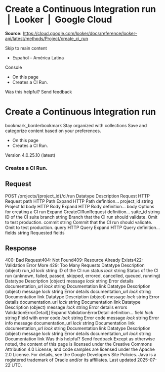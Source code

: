 # Create a Continuous Integration run  |  Looker  |  Google Cloud

**Source:** https://cloud.google.com/looker/docs/reference/looker-api/latest/methods/Project/create_ci_run

Skip to main content 


  * Español – América Latina

Console 
  * On this page
  * Creates a CI Run.




Was this helpful?
Send feedback 
#  Create a Continuous Integration run
bookmark_borderbookmark Stay organized with collections  Save and categorize content based on your preferences.
  * On this page
  * Creates a CI Run.


Version 4.0.25.10 (latest) 
### Creates a CI Run.
## Request
POST /projects/{project_id}/ci/run 
Datatype
Description
Request
HTTP Request 
path
HTTP Path 
Expand HTTP Path definition... 
project_id
string 
Project Id
body
HTTP Body 
Expand HTTP Body definition... 
body
Options for creating a CI run
Expand CreateCIRunRequest definition... 
suite_id
string 
ID of the CI suite
branch
string 
Branch that the CI run should validate. Omit to test production.
commit
string 
Commit that the CI run should validate. Omit to test production.
query
HTTP Query 
Expand HTTP Query definition... 
fields
string 
Requested fields
## Response
400: Bad Request404: Not Found409: Resource Already Exists422: Validation Error More
429: Too Many Requests
Datatype
Description
(object)
run_id
_lock_
string 
ID of the CI run
status
_lock_
string 
Status of the CI run (unknown, failed, passed, skipped, errored, cancelled, queued, running)
Datatype
Description
(object)
message
_lock_
string 
Error details
documentation_url
_lock_
string 
Documentation link
Datatype
Description
(object)
message
_lock_
string 
Error details
documentation_url
_lock_
string 
Documentation link
Datatype
Description
(object)
message
_lock_
string 
Error details
documentation_url
_lock_
string 
Documentation link
Datatype
Description
(object)
message
_lock_
string 
Error details
errors
ValidationErrorDetail[] 
Expand ValidationErrorDetail definition... 
field
_lock_
string 
Field with error
code
_lock_
string 
Error code
message
_lock_
string 
Error info message
documentation_url
_lock_
string 
Documentation link
documentation_url
_lock_
string 
Documentation link
Datatype
Description
(object)
message
_lock_
string 
Error details
documentation_url
_lock_
string 
Documentation link
Was this helpful?
Send feedback 
Except as otherwise noted, the content of this page is licensed under the Creative Commons Attribution 4.0 License, and code samples are licensed under the Apache 2.0 License. For details, see the Google Developers Site Policies. Java is a registered trademark of Oracle and/or its affiliates.
Last updated 2025-07-22 UTC.


